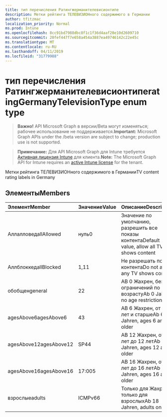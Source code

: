 ```yaml
---
title: тип перечисления Ратингжерманителевисионтипе
description: Метки рейтинга ТЕЛЕВИЗИОНного содержимого в Германии
author: tfitzmac
localization_priority: Normal
ms.prod: Intune
ms.openlocfilehash: 8cc91bd7988dbc8f1c1f36d4aaf28e10d2609710
ms.sourcegitcommit: 20fef447f7e658a454a3887ea49746142c22e45c
ms.translationtype: MT
ms.contentlocale: ru-RU
ms.lasthandoff: 04/11/2019
ms.locfileid: "31779988"
---
```

# <a name="ratinggermanytelevisiontype-enum-type"></a><span data-ttu-id="cb8a4-103">тип перечисления Ратингжерманителевисионтипе</span><span class="sxs-lookup"><span data-stu-id="cb8a4-103">ratingGermanyTelevisionType enum type</span></span>

> <span data-ttu-id="cb8a4-104">**Важно!** API Microsoft Graph в версии/Beta могут изменяться; рабочее использование не поддерживается.</span><span class="sxs-lookup"><span data-stu-id="cb8a4-104">**Important:** Microsoft Graph APIs under the /beta version are subject to change; production use is not supported.</span></span>

> <span data-ttu-id="cb8a4-105">**Примечание:** Для API Microsoft Graph для Intune требуется [Активная лицензия Intune](https://go.microsoft.com/fwlink/?linkid=839381) для клиента.</span><span class="sxs-lookup"><span data-stu-id="cb8a4-105">**Note:** The Microsoft Graph API for Intune requires an [active Intune license](https://go.microsoft.com/fwlink/?linkid=839381) for the tenant.</span></span>

<span data-ttu-id="cb8a4-106">Метки рейтинга ТЕЛЕВИЗИОНного содержимого в Германии</span><span class="sxs-lookup"><span data-stu-id="cb8a4-106">TV content rating labels in Germany</span></span>

## <a name="members"></a><span data-ttu-id="cb8a4-107">Элементы</span><span class="sxs-lookup"><span data-stu-id="cb8a4-107">Members</span></span>
|<span data-ttu-id="cb8a4-108">Элемент</span><span class="sxs-lookup"><span data-stu-id="cb8a4-108">Member</span></span>|<span data-ttu-id="cb8a4-109">Значение</span><span class="sxs-lookup"><span data-stu-id="cb8a4-109">Value</span></span>|<span data-ttu-id="cb8a4-110">Описание</span><span class="sxs-lookup"><span data-stu-id="cb8a4-110">Description</span></span>|
|:---|:---|:---|
|<span data-ttu-id="cb8a4-111">Аллалловед</span><span class="sxs-lookup"><span data-stu-id="cb8a4-111">allAllowed</span></span>|<span data-ttu-id="cb8a4-112">нуль</span><span class="sxs-lookup"><span data-stu-id="cb8a4-112">0</span></span>|<span data-ttu-id="cb8a4-113">Значение по умолчанию, разрешить все показы контента</span><span class="sxs-lookup"><span data-stu-id="cb8a4-113">Default value, allow all TV shows content</span></span>|
|<span data-ttu-id="cb8a4-114">Аллблоккед</span><span class="sxs-lookup"><span data-stu-id="cb8a4-114">allBlocked</span></span>|<span data-ttu-id="cb8a4-115">1,1</span><span class="sxs-lookup"><span data-stu-id="cb8a4-115">1</span></span>|<span data-ttu-id="cb8a4-116">Не разрешать показ контента</span><span class="sxs-lookup"><span data-stu-id="cb8a4-116">Do not allow any TV shows content</span></span>|
|<span data-ttu-id="cb8a4-117">обобщен</span><span class="sxs-lookup"><span data-stu-id="cb8a4-117">general</span></span>|<span data-ttu-id="cb8a4-118">2</span><span class="sxs-lookup"><span data-stu-id="cb8a4-118">2</span></span>|<span data-ttu-id="cb8a4-119">AB 0 Жахрен, без ограничений по возрасту</span><span class="sxs-lookup"><span data-stu-id="cb8a4-119">Ab 0 Jahren, no age restrictions</span></span>|
|<span data-ttu-id="cb8a4-120">agesAbove6</span><span class="sxs-lookup"><span data-stu-id="cb8a4-120">agesAbove6</span></span>|<span data-ttu-id="cb8a4-121">4</span><span class="sxs-lookup"><span data-stu-id="cb8a4-121">3</span></span>|<span data-ttu-id="cb8a4-122">AB 6 Жахрен, от 6 лет и старше</span><span class="sxs-lookup"><span data-stu-id="cb8a4-122">Ab 6 Jahren, ages 6 and older</span></span>|
|<span data-ttu-id="cb8a4-123">agesAbove12</span><span class="sxs-lookup"><span data-stu-id="cb8a4-123">agesAbove12</span></span>|<span data-ttu-id="cb8a4-124">SP4</span><span class="sxs-lookup"><span data-stu-id="cb8a4-124">4</span></span>|<span data-ttu-id="cb8a4-125">AB 12 Жахрен, от 12 лет до 12 лет</span><span class="sxs-lookup"><span data-stu-id="cb8a4-125">Ab 12 Jahren, ages 12 and older</span></span>|
|<span data-ttu-id="cb8a4-126">agesAbove16</span><span class="sxs-lookup"><span data-stu-id="cb8a4-126">agesAbove16</span></span>|<span data-ttu-id="cb8a4-127">17:00</span><span class="sxs-lookup"><span data-stu-id="cb8a4-127">5</span></span>|<span data-ttu-id="cb8a4-128">AB 16 Жахрен, от 16 лет до 16 лет</span><span class="sxs-lookup"><span data-stu-id="cb8a4-128">Ab 16 Jahren, ages 16 and older</span></span>|
|<span data-ttu-id="cb8a4-129">взрослые</span><span class="sxs-lookup"><span data-stu-id="cb8a4-129">adults</span></span>|<span data-ttu-id="cb8a4-130">ICMPv6</span><span class="sxs-lookup"><span data-stu-id="cb8a4-130">6</span></span>|<span data-ttu-id="cb8a4-131">Только для Жахрен, только для взрослых</span><span class="sxs-lookup"><span data-stu-id="cb8a4-131">Ab 18 Jahren, adults only</span></span>|





